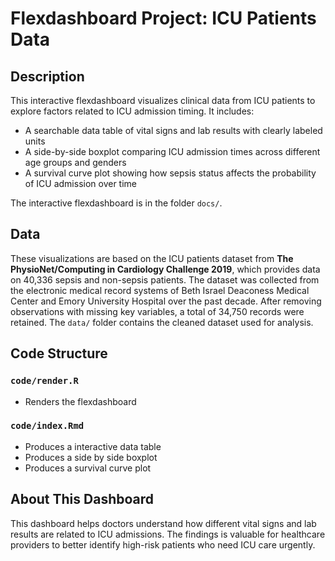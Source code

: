 # Flexdashboard Project: ICU Patients Data

## Description
This interactive flexdashboard visualizes clinical data from ICU patients to explore factors related to ICU admission timing. It includes:

- A searchable data table of vital signs and lab results with clearly labeled units
- A side-by-side boxplot comparing ICU admission times across different age groups and genders
- A survival curve plot showing how sepsis status affects the probability of ICU admission over time

The interactive flexdashboard is in the folder `docs/`.

## Data

These visualizations are based on the ICU patients dataset from **The PhysioNet/Computing in Cardiology Challenge 2019**, which provides data on 40,336 sepsis and non-sepsis patients. The dataset was collected from the electronic medical record systems of Beth Israel Deaconess Medical Center and Emory University Hospital over the past decade. After removing observations with missing key variables, a total of 34,750 records were retained. The `data/` folder contains the cleaned dataset used for analysis.

## Code Structure

### `code/render.R`

-   Renders the flexdashboard

### `code/index.Rmd`

-   Produces a interactive data table
-   Produces a side by side boxplot
-   Produces a survival curve plot

## About This Dashboard

This dashboard helps doctors understand how different vital signs and lab results are related to ICU admissions. The findings is valuable for healthcare providers to better identify high-risk patients who need ICU care urgently. 

